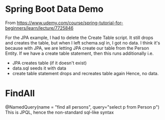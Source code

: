 # Spring Boot Data Demo

From https://www.udemy.com/course/spring-tutorial-for-beginners/learn/lecture/7725846

For the JPA example, I had to delete the Create Table  script.  It still drops and creates the table, but when I left schema.sql in, I got no data.
I think it's because with JPA, we are letting JPA create our table from the Person Entity.  If we have a create table statement, then this runs additionally i.e. 
- JPA creates table (if it doesn't exist)
- data.sql seeds it with data
- create table statement drops and recreates table again
Hence, no data.

# FindAll
@NamedQuery(name = "find all persons", query="select p from Person p")
This is JPQL, hence the non-standard sql-like syntax